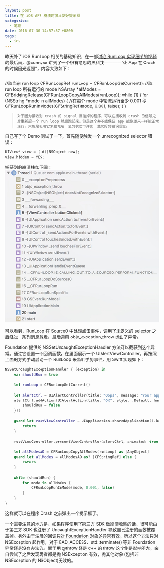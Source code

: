 ```yaml
---
layout: post
title: 在 iOS APP 崩溃时弹出友好提示框
categories:
  - 笔记
date: 2016-07-30 14:57:57 +0800
tags:
  - iOS
---
```


昨天补了 iOS RunLoop 相关的基础知识，在一部[讨论 RunLoop 实现细节的视频](http://v.youku.com/v_show/id_XODgxODkzODI0.html)的最后面，@sunnyxx 讲到了一个很有意思的黑科技————“让 App 在 Crash 的时候回光返照”，内容大致如下：

> ```objectivec
//取当前 run loop
CFRunLoopRef runLoop = CFRunLoopGetCurrent();
//取 run loop 所有运行的 mode
NSArray *allModes = CFBridgingRelease(CFRunLoopCopyAllModes(runLoop));
while (1) {
    for (NSString *mode in allModes) {
    //在每个 mode 中轮流运行至少 0.001 秒
        CFRunLoopRunInMode((CFStringRef)mode, 0.001, false);
    }
}
> ```
> 对于因为接收到 crash 的 signal 而挂掉的程序，可以在接收到 crash 的信号之后重新起一个 run loop 然后跑起来。但是这个并不能保证 app 能像原来一样能正常运行，只能是利用它来在奄奄一息的状态下弹出一些友好的错误信息。

<!-- more -->

自己写了个 Demo 测试了一下，首先随便触发一个 unrecognized selector 错误：

```objectivec
UIView* view = (id)[NSObject new];
view.hidden = YES;
```

捕获到的崩溃栈如下图：
![](/assets/images/2016/14698640741585.jpg)

可以看到，RunLoop 在 Source0 中处理点击事件，调用了未定义的 selector 之后经过一系列消息转发，最后调用 objc_exception_throw 抛出了异常。

Foundation 提供的 NSSetUncaughtExceptionHandler 方法可以截获到这个异常。通过它设置一个回调函数，在里面展示一个 UIAlertViewController，再按照上面的方式手动启动一个 RunLoop 来监听手势事件，用 Swift 实现如下：

```swift
NSSetUncaughtExceptionHandler { (exception) in
    var shouldRun = true
    
    let runLoop = CFRunLoopGetCurrent()
    
    let alertCtrl = UIAlertController(title: "Oops", message: "Your app crashed! OAO", preferredStyle: .Alert)
    alertCtrl.addAction(UIAlertAction(title: "OK", style: .Default, handler: { (_) in
        shouldRun = false
    }))
    
    guard let rootViewController = UIApplication.sharedApplication().keyWindow?.rootViewController else {
        return
    }
    
    rootViewController.presentViewController(alertCtrl, animated: true, completion: nil)
    
    let allModesAO = CFRunLoopCopyAllModes(runLoop) as [AnyObject]
    guard let allModes = allModesAO as? [CFStringRef] else {
        return
    }
    
    while (shouldRun) {
        for mode in allModes {
            CFRunLoopRunInMode(mode, 0.001, false)
        }
    }
}
```

这样就可以在程序 Crash 之前弹出一个提示框了。

一个需要注意的地方是，如果程序使用了第三方 SDK 做崩溃收集的话，很可能由于第三方 SDK 也注册了 UncaughtExceptionHandler 导致自己注册的函数被覆盖掉。另外由于注册的回调[只对 Foundation 对象的异常有效](https://github.com/opensource-apple/objc4/blob/cd5e62a5597ea7a31dccef089317abb3a661c154/runtime/objc-exception.mm#L673-L682)，所以这个方法只对 NSException 起作用，对于 BAD_ACCESS、std::terminate() 等非 Foundation 异常还是没有办法的。至于用 @throw 还是 c++ 的 throw 这个倒是影响不大，亲自尝试了之后发现两者都是抛 NSException 有效，抛其他对象 (包括非 NSException 的 NSObject)无效的。


